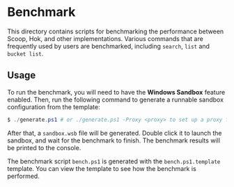 # Benchmark

This directory contains scripts for benchmarking the performance between Scoop,
Hok, and other implementations. Various commands that are frequently used by
users are benchmarked, including `search`, `list` and `bucket list`.

## Usage

To run the benchmark, you will need to have the **Windows Sandbox** feature enabled.
Then, run the following command to generate a runnable sandbox configuration from
the template:

```powershell
$ ./generate.ps1 # or ./generate.ps1 -Proxy <proxy> to set up a proxy for the benchmark environment
```

After that, a `sandbox.wsb` file will be generated. Double click it to launch
the sandbox, and wait for the benchmark to finish. The benchmark results will
be printed to the console.

The benchmark script `bench.ps1` is generated with the `bench.ps1.template`
template. You can view the template to see how the benchmark is performed.
